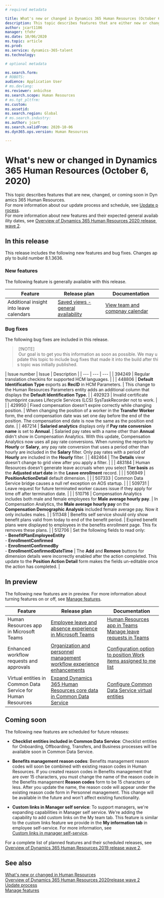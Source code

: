 ```yaml
---
# required metadata

title: What's new or changed in Dynamics 365 Human Resources (October 6, 2020)
description: This topic describes features that are either new or changed in Microsoft Dynamics 365 Human Resources for October 6, 2020.
author: jcart1106
manager: tfehr
ms.date: 10/06/2020
ms.topic: article
ms.prod:
ms.service: dynamics-365-talent
ms.technology:

# optional metadata

ms.search.form:
# ROBOTS:
audience: Application User
# ms.devlang:
ms.reviewer: anbichse
ms.search.scope: Human Resources
# ms.tgt_pltfrm:
ms.custom:
ms.assetid:
ms.search.region: Global
# ms.search.industry:
ms.author: jcart
ms.search.validFrom: 2020-10-06
ms.dyn365.ops.version: Human Resources

---
```


# What's new or changed in Dynamics 365 Human Resources (October 6, 2020)

This topic describes features that are new, changed, or coming soon in Dynamics 365 Human Resources.
For more information about our update process and schedule, see [Update process](hr-admin-setup-update-process.md).
For more information about new features and their expected general availability dates, see [Overview of Dynamics 365 Human Resources 2020 release wave 2](https://docs.microsoft.com/dynamics365-release-plan/2020wave2/dynamics365-human-resources/).

## In this release

This release includes the following new features and bug fixes. Changes apply to build number 8.1.3636.

### New features

The following feature is generally available with this release.

| Feature | Release plan | Documentation |
| --- | --- | --- |
| Additional insight into leave calendars | [Saved views - general availability](https://docs.microsoft.com/dynamics365-release-plan/2020wave2/finance-operations/finance-operations-crossapp-capabilities/saved-views--general-availability) | [View team and compnay calendar](https://docs.microsoft.com/en-us/dynamics365/human-resources/hr-employee-self-service-calendar) |

### Bug fixes

The following bug fixes are included in this release.

> [!NOTE]
> Our goal is to get you this information as soon as possible. We may update this topic to include bug fixes that made it into the build after this topic was initially published.

| Issue number | Issue | Description |
| --- | --- | --- |
| 394249 | Regular translation checkins for supported HCM languages. |  |
| 448806 | **Default Identification Type** exports as **RecID** in HCM Parameters. | This change to the Human Resources Parameters entity adds an additional column that displays the **Default Identification Type**. |
| 492923 | Invalid certificate thumbprint causes Lifecycle Services (LCS) SysTaskRecorder not to work. |  |
| 429950 | Fixed compensation doesn't expire correctly while changing position. | When changing the position of a worker in the **Transfer Worker** form, the end compensation date was set one day before the end of the position. The compensation end date is now the same as the position end date. |
| 467214 | **Salaried analytics** displays only if **Pay rate conversion name** is set to **Annual**. | Salaried pay rates with a name other than **Annual** didn't show in Compensation Analytics. With this update, Compensation Analytics now uses all pay rate conversions. When running the reports by **Hourly** or **Salary**, any pay rate conversion that uses a period other than hourly are included in the **Salary** filter. Only pay rates with a period of **Hourly** are included in the **Hourly** filter. |
| 482464 | The **Details** view doesn't change to grid view after you apply a filter. |  |
| 483184 | Human Resources doesn't generate leave accruals when you select **Tier basis** as the **Adjusted start date** in the **Leave enrollment** record. |  |
| 506949 | **PositionActionDetail** default dimension. |  |
| 507333 | Common Data Service bridge causes a null ref exception on AOS startup. |  |
| 509731 | Leave request for future terminated worker causes issue if they apply for time off after termination date. |  |
| 510716 | Compensation Analytics includes both male and female employees for **Male average hourly pay**. | In Compensation Analytics, the **Male average hourly pay** on the **Compensation Demographic Analysis** included female average pay. Now it only includes males. |
| 511348 | Benefits self service should only show benefit plans valid from today to end of the benefit period. | Expired benefit plans were displayed to employees in the benefits enrollment page. This fix removes these plans. |
| 512706 | Set the following fields to read only:<br>- **BenefitPlanEmployeeEntity**<br>- **EnrollmentConfirmed**<br>- **EnrollmentConfirmedBy**<br>- **EnrollmentConfirmedDateTime** | The **Add** and **Remove** buttons for dimension details were incorrectly enabled after the action completed. This update to the **Position Action Detail** form makes the fields un-editable once the action has completed. |

## In preview

The following new features are in preview. For more information about turning features on or off, see [Manage features](hr-admin-manage-features.md).

| Feature | Release plan | Documentation |
| --- | --- | --- |
| Human Resources app in Microsoft Teams | [Employee leave and absence experience in Microsoft Teams](https://docs.microsoft.com/dynamics365-release-plan/2020wave1/dynamics365-human-resources/employee-leave-absence-experience-teams) | [Human Resources app in Teams](https://go.microsoft.com/fwlink/?linkid=2127841)<br>[Manage leave requests in Teams](hr-teams-leave-app.md) |
| Enhanced workflow requests and approvals | [Organization and personnel management workflow experience enhancements](https://docs.microsoft.com/dynamics365-release-plan/2020wave2/human-resources/dynamics365-human-resources/organization-personnel-management-workflow-experience-enhancements) | [Configuration option to position Work items assigned to me list](https://docs.microsoft.com/dynamics365/human-resources/hr-whats-new-2020-09-03#configuration-option-to-position-work-items-assigned-to-me-list-477004) |
| Virtual entities in Common Data Service for Human Resources | [Expand Dynamics 365 Human Resources core data in Common Data Service](https://docs.microsoft.com/dynamics365-release-plan/2020wave2/human-resources/dynamics365-human-resources/expand-dynamics-365-human-resources-core-data-common-data-service) | [Configure Common Data Service virtual entities](https://docs.microsoft.com/en-us/dynamics365/human-resources/hr-admin-integration-common-data-service-virtual-entities) |

## Coming soon

The following new features are scheduled for future releases:

- **Checklist entities included in Common Data Service**: Checklist entities for Onboarding, Offboarding, Transfers, and Business processes will be available soon in Common Data Service.

- **Benefits management reason codes**: Benefits management reason codes will soon be combined with existing reason codes in Human Resources. If you created reason codes in Benefits management that are over 15 characters, you must change the name of the reason code in the Benefits management **Reason codes** form to be 15 characters or less. After you update the name, the reason code will appear under the existing reason code form in Personnel management. This change will be available in the future and won't affect existing functionality.

- **Custom links in Manager self service**: To support managers, we're expanding capabilities in Manager self service. We're adding the capability to add custom links on the My team tab. This feature is similar to the custom links feature we provide in the **My information tab** in employee self-service. For more information, see [Custom links in manager self-service](https://docs.microsoft.com/dynamics365-release-plan/2020wave2/human-resources/dynamics365-human-resources/custom-links-manager-self-service).

For a complete list of planned features and their scheduled releases, see [Overview of Dynamics 365 Human Resources 2019 release wave 2](https://docs.microsoft.com/dynamics365-release-plan/2019wave2/dynamics365-human-resources/).

## See also

[What's new or changed in Human Resources](hr-admin-whats-new.md)</br>
[Overview of Dynamics 365 Human Resources 2020release wave 2](https://docs.microsoft.com/dynamics365-release-plan/2020wave2/dynamics365-human-resources/)</br>
[Update process](hr-admin-setup-update-process.md)</br>
[Manage features](hr-admin-manage-features.md)